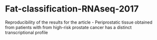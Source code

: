 # Fat-classification-RNAseq-2017
Reproducibility of the results for the article - Periprostatic tissue obtained from patients with from high-risk prostate cancer has a distinct transcriptional profile
